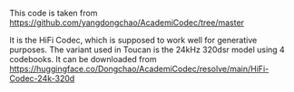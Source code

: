 This code is taken from https://github.com/yangdongchao/AcademiCodec/tree/master

It is the HiFi Codec, which is supposed to work well for generative purposes. The variant used in Toucan is the 24kHz 320dsr model using 4 codebooks. It can be downloaded from
https://huggingface.co/Dongchao/AcademiCodec/resolve/main/HiFi-Codec-24k-320d